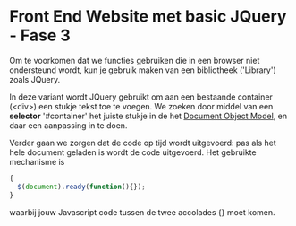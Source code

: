 # Front End Website met basic JQuery - Fase 3

Om te voorkomen dat we functies gebruiken die in een browser niet ondersteund
wordt, kun je gebruik maken van een bibliotheek ('Library') zoals JQuery.

In deze variant wordt JQuery gebruikt om aan een bestaande container (\<div>) 
een stukje tekst toe te voegen. We zoeken door middel van een **selector** '#container'
het juiste stukje in de het [Document Object Model](https://nl.wikipedia.org/wiki/Document_Object_Model), 
en daar een aanpassing in te doen.

Verder gaan we zorgen dat de code op tijd wordt uitgevoerd: pas als het hele document
geladen is wordt de code uitgevoerd. Het gebruikte mechanisme is 
```javascript
{
  $(document).ready(function(){});
}
```
waarbij jouw Javascript code tussen de twee accolades {} moet komen. 
